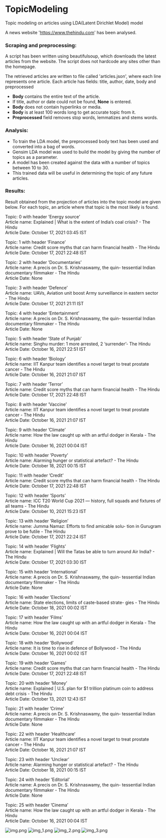 # TopicModeling
Topic modeling on articles using LDA(Latent Dirichlet Model) model

A news website 'https://www.thehindu.com' has been analysed.

### Scraping and preprocessing:
A script has been written using beautifulsoup, which downloads the latest articles from the website.
The script does not hardcode any sites other than the homepage.

The retrieved articles are written to file called 'articles.json', where each line represents one article.
Each article has fields: title, author, date, body and preprocessed
* **Body** contains the entire text of the article.
* If title, author or date could not be found, **None** is entered. 
* **Body** does not contain hyperlinks or media. 
* **Body** is at least 100 words long to get accurate topic from it.
* **Preprocessed** field removes stop words, lemmatizes and stems words.

### Analysis:
* To train the LDA model, the preprocessed body text has been used and converted into a bag of words. 
* Gensim LDA model was used to build the model by giving the number of topics as a parameter. 
* A model has been created against the data with a number of topics between 10 to 30.
* This trained data will be useful in determining the topic of any future articles.

### Results:
Result obtained from the projection of articles into the topic model are given below. 
For each topic, an article where that topic is the most likely is found.

Topic: 0 with header ’Energy source’<br>
Article name: Explained | What is the extent of India’s coal crisis? - The Hindu<br>
Article Date: October 17, 2021 03:45 IST<br>

Topic: 1 with header ’Finance’<br>
Article name: Credit score myths that can harm financial health - The Hindu<br>
Article Date: October 17, 2021 22:48 IST

Topic: 2 with header ’Documentaries’<br>
Article name: A precis on Dr. S. Krishnaswamy, the quin- tessential Indian documentary filmmaker - The Hindu<br>
Article Date: None

Topic: 3 with header ’Defence’<br>
Article name: UAVs, Aviation unit boost Army surveillance in eastern sector - The Hindu<br>
Article Date: October 17, 2021 21:11 IST

Topic: 4 with header ’Entertainment’<br>
Article name: A precis on Dr. S. Krishnaswamy, the quin- tessential Indian documentary filmmaker - The Hindu <br>
Article Date: None

Topic: 5 with header ’State of Punjab’<br>
Article name: Singhu murder: 1 more arrested, 2 ‘surrender’- The Hindu<br>
Article Date: October 16, 2021 22:51 IST

Topic: 6 with header ’Biology’<br>
Article name: IIT Kanpur team identifies a novel target to treat prostate cancer - The Hindu<br>
Article Date: October 16, 2021 21:07 IST

Topic: 7 with header ’Terror’<br>
Article name: Credit score myths that can harm financial health - The Hindu<br>
Article Date: October 17, 2021 22:48 IST

Topic: 8 with header ’Vaccine’<br>
Article name: IIT Kanpur team identifies a novel target to treat prostate cancer - The Hindu<br>
Article Date: October 16, 2021 21:07 IST

Topic: 9 with header ’Climate’<br>
Article name: How the law caught up with an artful dodger in Kerala - The Hindu<br>
Article Date: October 16, 2021 00:04 IST

Topic: 10 with header ’Poverty’<br>
Article name: Alarming hunger or statistical artefact? - The Hindu<br>
Article Date: October 18, 2021 00:15 IST

Topic: 11 with header ’Credit’<br>
Article name: Credit score myths that can harm financial health - The Hindu<br>
Article Date: October 17, 2021 22:48 IST

Topic: 12 with header ’Sports’<br>
Article name: ICC T20 World Cup 2021 — history, full squads and fixtures of all teams - The Hindu<br>
Article Date: October 10, 2021 15:23 IST

Topic: 13 with header ’Religion’<br>
Article name: Jumma Namaz: Efforts to find amicable solu- tion in Gurugram prove to be futile - The Hindu<br>
Article Date: October 17, 2021 22:24 IST

Topic: 14 with header ’Flights’<br>
Article name: Explained | Will the Tatas be able to turn around Air India? - The Hindu<br>
Article Date: October 17, 2021 03:30 IST

Topic: 15 with header ’International’<br>
Article name: A precis on Dr. S. Krishnaswamy, the quin- tessential Indian documentary filmmaker - The Hindu <br>
Article Date: None

Topic: 16 with header ’Elections’<br>
Article name: State elections, limits of caste-based strate- gies - The Hindu<br>
Article Date: October 18, 2021 00:02 IST

Topic: 17 with header ’Films’<br>
Article name: How the law caught up with an artful dodger in Kerala - The Hindu<br>
Article Date: October 16, 2021 00:04 IST

Topic: 18 with header ’Bollywood’<br>
Article name: It is time to rise in defence of Bollywood - The Hindu<br>
Article Date: October 16, 2021 00:02 IST

Topic: 19 with header ’Games’<br>
Article name: Credit score myths that can harm financial health - The Hindu<br>
Article Date: October 17, 2021 22:48 IST

Topic: 20 with header ’Money’<br>
Article name: Explained | U.S. plan for $1 trillion platinum coin to address debt crisis - The Hindu<br>
Article Date: October 13, 2021 12:43 IST

Topic: 21 with header ’Crime’<br>
Article name: A precis on Dr. S. Krishnaswamy, the quin- tessential Indian documentary filmmaker - The Hindu <br>
Article Date: None

Topic: 22 with header ’Healthcare’<br>
Article name: IIT Kanpur team identifies a novel target to treat prostate cancer - The Hindu<br>
Article Date: October 16, 2021 21:07 IST

Topic: 23 with header ’Unclear’<br>
Article name: Alarming hunger or statistical artefact? - The Hindu<br>
Article Date: October 18, 2021 00:15 IST

Topic: 24 with header ’Editorial’<br>
Article name: A precis on Dr. S. Krishnaswamy, the quin- tessential Indian documentary filmmaker - The Hindu<br>
Article Date: None

Topic: 25 with header ’Cinema’<br>
Article name: How the law caught up with an artful dodger in Kerala - The Hindu<br>
Article Date: October 16, 2021 00:04 IST


![img.png](img.png)
![img_1.png](img_1.png)
![img_2.png](img_2.png)
![img_3.png](img_3.png)
